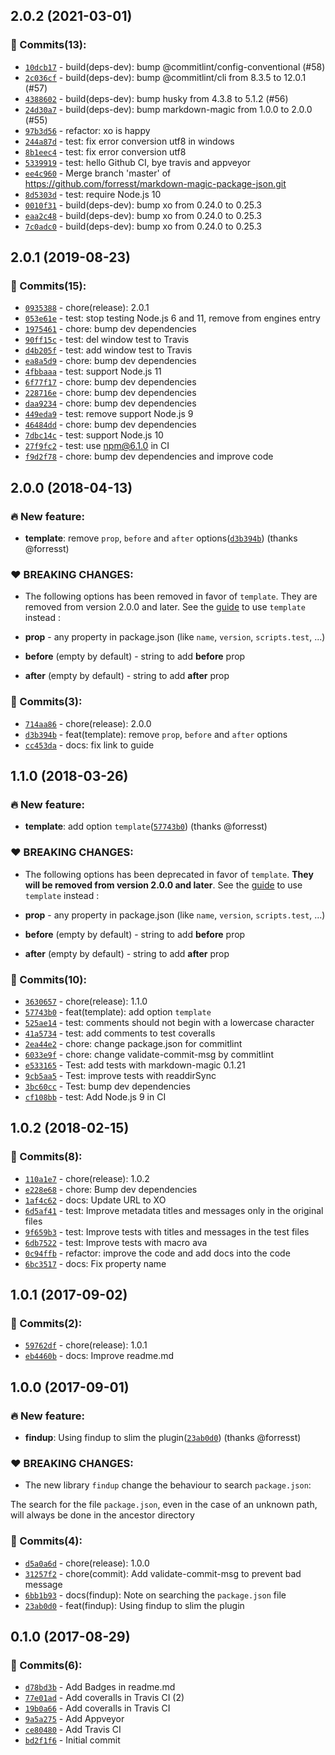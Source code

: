 2.0.2 (2021-03-01)
-----------------------

### 💪 Commits(13):

-	[`10dcb17`](https://github.com/forresst/markdown-magic-package-json/commit/10dcb171952129bbe395bf0462aed23eac265b14) - build(deps-dev): bump @commitlint/config-conventional (#58)
-	[`2c036cf`](https://github.com/forresst/markdown-magic-package-json/commit/2c036cff9baf7b48aebde57dab2cf9ad9e923966) - build(deps-dev): bump @commitlint/cli from 8.3.5 to 12.0.1 (#57)
-	[`4388602`](https://github.com/forresst/markdown-magic-package-json/commit/4388602786606aed137d1cfc364430365a0553ff) - build(deps-dev): bump husky from 4.3.8 to 5.1.2 (#56)
-	[`24d30a7`](https://github.com/forresst/markdown-magic-package-json/commit/24d30a797bcd6abb0649be2591eaa2950138fa17) - build(deps-dev): bump markdown-magic from 1.0.0 to 2.0.0 (#55)
-	[`97b3d56`](https://github.com/forresst/markdown-magic-package-json/commit/97b3d5677fca34a1b53ab6d21a20c0a49ead5350) - refactor: xo is happy
-	[`244a87d`](https://github.com/forresst/markdown-magic-package-json/commit/244a87d614b7be5cea31bea0887252ba1a543659) - test: fix error conversion utf8 in windows
-	[`8b1eec4`](https://github.com/forresst/markdown-magic-package-json/commit/8b1eec4f0ade75ec4d61cbd1c8bd47306c1fd45e) - test: fix error conversion utf8
-	[`5339919`](https://github.com/forresst/markdown-magic-package-json/commit/53399198a23cc726dd32d8497656fad18acc3c31) - test: hello Github CI, bye travis and appveyor
-	[`ee4c960`](https://github.com/forresst/markdown-magic-package-json/commit/ee4c960055aaf3f2446c935276c86264a50037a6) - Merge branch 'master' of https://github.com/forresst/markdown-magic-package-json.git
-	[`8d5303d`](https://github.com/forresst/markdown-magic-package-json/commit/8d5303dbf58c0494e4a02998515bcb3399dafff0) - test: require Node.js 10
-	[`0010f31`](https://github.com/forresst/markdown-magic-package-json/commit/0010f31c50d9694d8a3059af53ebff1d6c985c9b) - build(deps-dev): bump xo from 0.24.0 to 0.25.3
-	[`eaa2c48`](https://github.com/forresst/markdown-magic-package-json/commit/eaa2c48b58ff8ffc412f0b8e37565eff229617bc) - build(deps-dev): bump xo from 0.24.0 to 0.25.3
-	[`7c0adc0`](https://github.com/forresst/markdown-magic-package-json/commit/7c0adc02de9470e7599fa7c46d77cff7fdbffe49) - build(deps-dev): bump xo from 0.24.0 to 0.25.3

2.0.1 (2019-08-23)
------------------

### 💪 Commits(15):

-	[`0935388`](https://github.com/forresst/markdown-magic-package-json/commit/093538843552dae8f3a8fe85164ac2b9c83662d0) - chore(release): 2.0.1
-	[`053e61e`](https://github.com/forresst/markdown-magic-package-json/commit/053e61ee244456556b7396c7872487c55726a4ba) - test: stop testing Node.js 6 and 11, remove from engines entry
-	[`1975461`](https://github.com/forresst/markdown-magic-package-json/commit/1975461c1d58cd8c6febc0f77557e1b4d4b9c7f8) - chore: bump dev dependencies
-	[`90ff15c`](https://github.com/forresst/markdown-magic-package-json/commit/90ff15c0e00949ede4208a955b6ee89fd4c2aa3c) - test: del window test to Travis
-	[`d4b205f`](https://github.com/forresst/markdown-magic-package-json/commit/d4b205f67f02e08d3e4ae6dba6fccd860de24dd9) - test: add window test to Travis
-	[`ea8a5d9`](https://github.com/forresst/markdown-magic-package-json/commit/ea8a5d9044af1ecf0c76b0b049152a8963a07641) - chore: bump dev dependencies
-	[`4fbbaaa`](https://github.com/forresst/markdown-magic-package-json/commit/4fbbaaa5c7b12f7a0780eaef98a5c01a5b5b6407) - test: support Node.js 11
-	[`6f77f17`](https://github.com/forresst/markdown-magic-package-json/commit/6f77f175e4fbabbd705bd15b6fcaf97a6e438a97) - chore: bump dev dependencies
-	[`228716e`](https://github.com/forresst/markdown-magic-package-json/commit/228716e1725b62ad688bf632f1818c3af075ef80) - chore: bump dev dependencies
-	[`daa9234`](https://github.com/forresst/markdown-magic-package-json/commit/daa9234f2bdf44d2134e2692054cc4be2e3f3699) - chore: bump dev dependencies
-	[`449eda9`](https://github.com/forresst/markdown-magic-package-json/commit/449eda9138e536e2b97a1638ff682903c2eb89cb) - test: remove support Node.js 9
-	[`46484dd`](https://github.com/forresst/markdown-magic-package-json/commit/46484dd448453ad9edcadc17929ad015ef136d3b) - chore: bump dev dependencies
-	[`7dbc14c`](https://github.com/forresst/markdown-magic-package-json/commit/7dbc14ce481aea1ecb4adb3a239f05394a51244d) - test: support Node.js 10
-	[`27f9fc2`](https://github.com/forresst/markdown-magic-package-json/commit/27f9fc23a97ad973acad1396f69c8220be3a79e3) - test: use npm@6.1.0 in CI
-	[`f9d2f78`](https://github.com/forresst/markdown-magic-package-json/commit/f9d2f783066227ec3d279c17d1ccb04c106a76f1) - chore: bump dev dependencies and improve code

2.0.0 (2018-04-13)
------------------

### 🔥 New feature:

-	**template**: remove `prop`, `before` and `after` options([`d3b394b`](https://github.com/forresst/markdown-magic-package-json/commit/d3b394b1b425310bcba4d5eaab067ac2dba2aca0)) (thanks @forresst)

### ❤️ BREAKING CHANGES:

-	The following options has been removed in favor of `template`. They are removed from version 2.0.0 and later. See the [guide](docs/guide-switch-to-template-option.md) to use `template` instead :

-	**prop** - any property in package.json (like `name`, `version`, `scripts.test`, ...)

-	**before** (empty by default) - string to add **before** prop

-	**after** (empty by default) - string to add **after** prop

### 💪 Commits(3):

-	[`714aa86`](https://github.com/forresst/markdown-magic-package-json/commit/714aa864fb46337ef77528729c956fc03c879813) - chore(release): 2.0.0
-	[`d3b394b`](https://github.com/forresst/markdown-magic-package-json/commit/d3b394b1b425310bcba4d5eaab067ac2dba2aca0) - feat(template): remove `prop`, `before` and `after` options
-	[`cc453da`](https://github.com/forresst/markdown-magic-package-json/commit/cc453da799eaae15a84a276536edb55a8060b8bd) - docs: fix link to guide

1.1.0 (2018-03-26)
------------------

### 🔥 New feature:

-	**template**: add option `template`\([`57743b0`](https://github.com/forresst/markdown-magic-package-json/commit/57743b0f66db552d3544c01209024757f991f52c)) (thanks @forresst)

### ❤️ BREAKING CHANGES:

-	The following options has been deprecated in favor of `template`. **They will be removed from version 2.0.0 and later**. See the [guide](docsguide-switch-to-template-option.md) to use `template` instead :

-	**prop** - any property in package.json (like `name`, `version`, `scripts.test`, ...)

-	**before** (empty by default) - string to add **before** prop

-	**after** (empty by default) - string to add **after** prop

### 💪 Commits(10):

-	[`3630657`](https://github.com/forresst/markdown-magic-package-json/commit/3630657d9e116c23e44a7c4964cfee0ab5c8d9d2) - chore(release): 1.1.0
-	[`57743b0`](https://github.com/forresst/markdown-magic-package-json/commit/57743b0f66db552d3544c01209024757f991f52c) - feat(template): add option `template`
-	[`525ae14`](https://github.com/forresst/markdown-magic-package-json/commit/525ae14ef83d73dbf87817d7848e7581c9d0d852) - test: comments should not begin with a lowercase character
-	[`41a5734`](https://github.com/forresst/markdown-magic-package-json/commit/41a5734874884e6dacb8bf84bf5eb7649ab0a06a) - test: add comments to test coveralls
-	[`2ea44e2`](https://github.com/forresst/markdown-magic-package-json/commit/2ea44e2e3bbcd72c7c9ee1817760da25b0e50d5f) - chore: change package.json for commitlint
-	[`6033e9f`](https://github.com/forresst/markdown-magic-package-json/commit/6033e9f84b008318b6b008fff3fd33f520b0edf7) - chore: change validate-commit-msg by commitlint
-	[`e533165`](https://github.com/forresst/markdown-magic-package-json/commit/e533165a02743689609678e41a3a9a114af30423) - Test: add tests with markdown-magic 0.1.21
-	[`9cb5aa5`](https://github.com/forresst/markdown-magic-package-json/commit/9cb5aa5ee0c70b04f0beb8a308ba46503594c882) - Test: improve tests with readdirSync
-	[`3bc60cc`](https://github.com/forresst/markdown-magic-package-json/commit/3bc60cc66f237344180f4b76da526180df9c216d) - Test: bump dev dependencies
-	[`cf108bb`](https://github.com/forresst/markdown-magic-package-json/commit/cf108bbbbb8364d1ecde2d40843e9a33f8a7afd8) - test: Add Node.js 9 in CI

1.0.2 (2018-02-15)
------------------

### 💪 Commits(8):

-	[`110a1e7`](https://github.com/forresst/markdown-magic-package-json/commit/110a1e77219ad6eb65b53e88200bc9264ab7268c) - chore(release): 1.0.2
-	[`e228e68`](https://github.com/forresst/markdown-magic-package-json/commit/e228e68d2b453420bf86ff793af885cad575e105) - chore: Bump dev dependencies
-	[`1af4c62`](https://github.com/forresst/markdown-magic-package-json/commit/1af4c622e562fc7478e65b37a10e9d63c3433405) - docs: Update URL to XO
-	[`6d5af41`](https://github.com/forresst/markdown-magic-package-json/commit/6d5af41f1b5df533ff512b4cf4f2b0aaea05191c) - test: Improve metadata titles and messages only in the original files
-	[`9f659b3`](https://github.com/forresst/markdown-magic-package-json/commit/9f659b3a3d68871a32abf9d3c9868b5285a5dd70) - test: Improve tests with titles and messages in the test files
-	[`6db7522`](https://github.com/forresst/markdown-magic-package-json/commit/6db7522a27b0463e643e30928817963103817be9) - test: Improve tests with macro ava
-	[`0c94ffb`](https://github.com/forresst/markdown-magic-package-json/commit/0c94ffb4fe4a3b18565a24baf741d90b59d50279) - refactor: improve the code and add docs into the code
-	[`6bc3517`](https://github.com/forresst/markdown-magic-package-json/commit/6bc351755559c8943e289897dd11c24d559b185a) - docs: Fix property name

1.0.1 (2017-09-02)
------------------

### 💪 Commits(2):

-	[`59762df`](https://github.com/forresst/markdown-magic-package-json/commit/59762df9b3696eca143e3cf190bafdc36c351568) - chore(release): 1.0.1
-	[`eb4460b`](https://github.com/forresst/markdown-magic-package-json/commit/eb4460bb0ee4b0dbe9df6e66d8f2eb5cfad15007) - docs: Improve readme.md

1.0.0 (2017-09-01)
------------------

### 🔥 New feature:

-	**findup**: Using findup to slim the plugin([`23ab0d0`](https://github.com/forresst/markdown-magic-package-json/commit/23ab0d0c5dd5b9b02a2fa09e60efd2ced2e165db)) (thanks @forresst)

### ❤️ BREAKING CHANGES:

-	The new library `findup` change the behaviour to search `package.json`:

The search for the file `package.json`, even in the case of an unknown path, will always be done in the ancestor directory

### 💪 Commits(4):

-	[`d5a0a6d`](https://github.com/forresst/markdown-magic-package-json/commit/d5a0a6dbba1d581ed8c690ecd881c351c0c57151) - chore(release): 1.0.0
-	[`31257f2`](https://github.com/forresst/markdown-magic-package-json/commit/31257f23a77fcc75fba3a2698fdac2ebc966b554) - chore(commit): Add validate-commit-msg to prevent bad message
-	[`6bb1b93`](https://github.com/forresst/markdown-magic-package-json/commit/6bb1b9304a11a3a6e4ac2a0d2a2784e2f856bebd) - docs(findup): Note on searching the `package.json` file
-	[`23ab0d0`](https://github.com/forresst/markdown-magic-package-json/commit/23ab0d0c5dd5b9b02a2fa09e60efd2ced2e165db) - feat(findup): Using findup to slim the plugin

0.1.0 (2017-08-29)
------------------

### 💪 Commits(6):

-	[`d78bd3b`](https://github.com/forresst/markdown-magic-package-json/commit/d78bd3be08d82c9023d86c17c78acb0582ae0dee) - Add Badges in readme.md
-	[`77e01ad`](https://github.com/forresst/markdown-magic-package-json/commit/77e01adda730dcb9fbb7c2dbf142d9c245dc4551) - Add coveralls in Travis CI (2)
-	[`19b0a66`](https://github.com/forresst/markdown-magic-package-json/commit/19b0a668d204cee707b55ba5bcd8d9c74830e160) - Add coveralls in Travis CI
-	[`9a5a275`](https://github.com/forresst/markdown-magic-package-json/commit/9a5a27593908ece85610fd0d1bb2de8530c864b6) - Add Appveyor
-	[`ce80480`](https://github.com/forresst/markdown-magic-package-json/commit/ce804802fc900283594a8c2515d756a365bcf1c4) - Add Travis CI
-	[`bd2f1f6`](https://github.com/forresst/markdown-magic-package-json/commit/bd2f1f6d50cb9dfd5e49f13468f20228902a1125) - Initial commit
